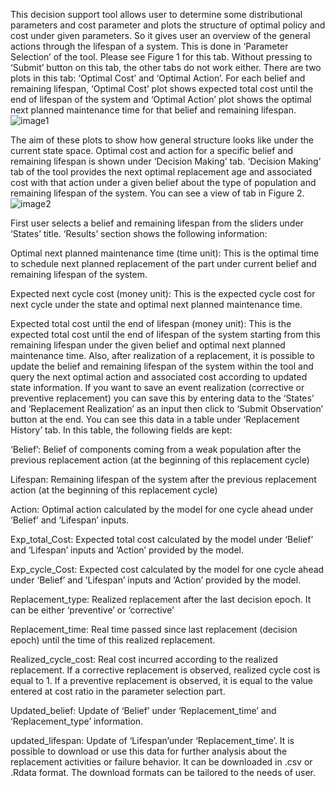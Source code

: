 This decision support tool allows user to determine some distributional parameters and cost parameter and plots the structure of optimal policy and cost under given parameters. So it gives user an overview of the general actions through the lifespan of a system. This is done in ‘Parameter Selection’ of the tool. Please see Figure 1 for this tab. Without pressing to ‘Submit’ button on this tab, the other tabs do not work either. There are two plots in this tab: ‘Optimal Cost’ and ‘Optimal Action’.
For each belief and remaining lifespan, ‘Optimal Cost’ plot shows expected total cost until the end of lifespan of the system and ‘Optimal Action’ plot shows the optimal next planned maintenance time for that belief and remaining lifespan. 
![image1](https://user-images.githubusercontent.com/41290925/134365719-23f04a1d-5f6d-4584-af6e-542c9d9a892e.png)


The aim of these plots to show how general structure looks like under the current state space. Optimal cost and action for a specific belief and remaining lifespan is shown under ‘Decision Making’ tab.
‘Decision Making’ tab of the tool provides the next optimal replacement age and associated cost with that action under a given belief about the type of population and remaining lifespan of the system. You can see a view of tab in Figure 2.
![image2](https://user-images.githubusercontent.com/41290925/134365757-702128fd-0681-433b-90c0-01c6da1c4972.png)


First user selects a belief and remaining lifespan from the sliders under ‘States’ title. ‘Results’ section shows the following information: 

Optimal next planned maintenance time (time unit): This is the optimal time to schedule next planned replacement of the part under current belief and remaining lifespan of the system.

Expected next cycle cost (money unit): This is the expected cycle cost for next cycle under the state and optimal next planned maintenance time. 

Expected total cost until the end of lifespan (money unit): This is the expected total cost until the end of lifespan of the system starting from this remaining lifespan under the given belief and optimal next planned maintenance time. 
Also, after realization of a replacement, it is possible to update the belief and remaining lifespan of the system within the tool and query the next optimal action and associated cost according to updated state information. 
If you want to save an event realization (corrective or preventive replacement) you can save this by entering data to the ‘States’ and ‘Replacement Realization’ as an input then click to ‘Submit Observation’ button at the end.
You can see this data in a table under ‘Replacement History’ tab. In this table, the following fields are kept:

‘Belief’: Belief of components coming from a weak population after the previous replacement action (at the beginning of this replacement cycle)

Lifespan: Remaining lifespan of the system after the previous replacement action (at the beginning of this replacement cycle)

Action: Optimal action calculated by the model for one cycle ahead under ‘Belief’ and ‘Lifespan’ inputs.

Exp_total_Cost: Expected total cost calculated by the model under ‘Belief’ and ‘Lifespan’ inputs and ‘Action’ provided by the model.

Exp_cycle_Cost: Expected cost calculated by the model for one cycle ahead under ‘Belief’ and ‘Lifespan’ inputs and ‘Action’ provided by the model.

Replacement_type: Realized replacement after the last decision epoch. It can be either ‘preventive’ or ‘corrective’

Replacement_time: Real time passed since last replacement (decision epoch) until the time of this realized replacement.

Realized_cycle_cost: Real cost incurred according to the realized replacement. If a corrective replacement is observed, realized cycle cost is equal to 1. If a preventive replacement is observed, it is equal to the value entered at cost ratio in the parameter selection part. 

Updated_belief: Update of ‘Belief’ under ‘Replacement_time’ and ‘Replacement_type’ information. 

updated_lifespan: Update of ‘Lifespan’under ‘Replacement_time’.
It is possible to download or use this data for further analysis about the replacement activities or failure behavior. It can be downloaded in .csv or .Rdata format. The download formats can be tailored to the needs of user. 

